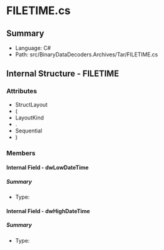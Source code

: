 ﻿# FILETIME.cs

## Summary

* Language: C#
* Path: src/BinaryDataDecoders.Archives/Tar/FILETIME.cs

## Internal Structure - FILETIME

### Attributes

 - StructLayout
 - (
 - LayoutKind
 - .
 - Sequential
 - )

### Members

#### Internal Field - dwLowDateTime

##### Summary

 * Type: 

#### Internal Field - dwHighDateTime

##### Summary

 * Type: 

